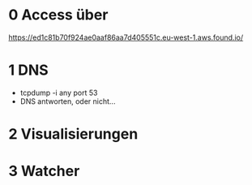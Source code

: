 # 0 Access über
https://ed1c81b70f924ae0aaf86aa7d405551c.eu-west-1.aws.found.io/

# 1 DNS
*  tcpdump -i any port 53
* DNS antworten, oder nicht...


# 2 Visualisierungen
# 3 Watcher
